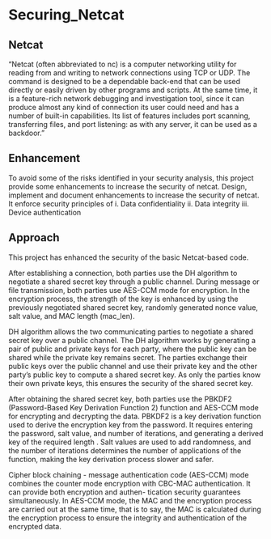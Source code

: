 # Securing_Netcat

## Netcat

“Netcat (often abbreviated to nc) is a computer networking utility for reading from and writing to network connections using TCP or UDP. The command is designed to be a dependable back-end that can be used directly or easily driven by other programs and scripts. At the same time, it is a feature-rich network debugging and investigation tool, since it can produce almost any kind of connection its user could need and has a number of built-in capabilities. Its list of features includes port scanning, transferring files, and port listening: as with any server, it can be used as a backdoor.”

## Enhancement

To avoid some of the risks identified in your security analysis, this project provide some enhancements to increase the security of netcat. Design, implement and document enhancements to increase the security of netcat. 
It enforce security principles of
    i. Data confidentiality 
    ii. Data integrity
    iii. Device authentication

## Approach

This project has enhanced the security of the basic Netcat-based code. 

After establishing a connection, both parties use the DH algorithm to negotiate a shared secret key through a public channel. During message or file transmission, both parties use AES-CCM mode for encryption. In the encryption process, the strength of the key is enhanced by using the previously negotiated shared secret key, randomly generated nonce value, salt value, and MAC length (mac_len).

DH algorithm allows the two communicating parties to negotiate a shared secret key over a public channel. The DH algorithm works by generating a pair of public and private keys for each party, where the public key can be shared while the private key remains secret. The parties exchange their public keys over the public channel and use their private key and the other party’s public key to compute a shared secret key. As only the parties know their own private keys, this ensures the security of the shared secret key.

After obtaining the shared secret key, both parties use the PBKDF2 (Password-Based Key Derivation Function 2) function and AES-CCM mode for encrypting and decrypting the data. PBKDF2 is a key derivation function used to derive the encryption key from the password. It requires entering the password, salt value, and number of iterations, and generating a derived key of the required length . Salt values are used to add randomness, and the number of iterations determines the number of applications of the function, making the key derivation process slower and safer.

Cipher block chaining - message authentication code (AES-CCM) mode combines the counter mode encryption with CBC-MAC authentication. It can provide both encryption and authen- tication security guarantees simultaneously. In AES-CCM mode, the MAC and the encryption process are carried out at the same time, that is to say, the MAC is calculated during the encryption process to ensure the integrity and authentication of the encrypted data.